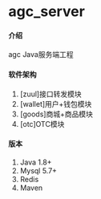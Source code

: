 # agc_server

#### 介绍
agc Java服务端工程

#### 软件架构
1.  [zuul]接口转发模块
2.  [wallet]用户+钱包模块
3.  [goods]商城+商品模块
4.  [otc]OTC模块

#### 版本

1.  Java 1.8+
2.  Mysql 5.7+
3.  Redis
4.  Maven 


